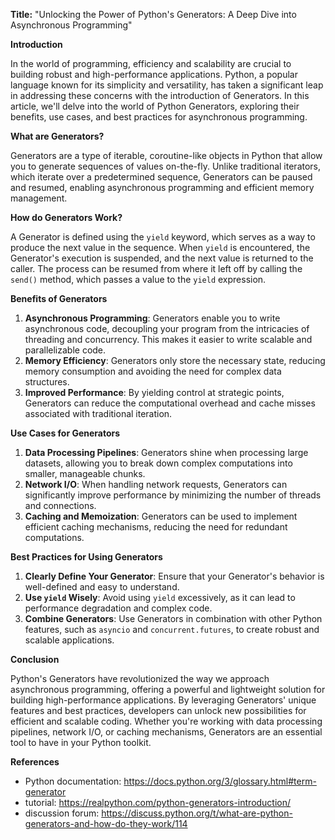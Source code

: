 **Title:** "Unlocking the Power of Python's Generators: A Deep Dive into Asynchronous Programming"

**Introduction**

In the world of programming, efficiency and scalability are crucial to building robust and high-performance applications. Python, a popular language known for its simplicity and versatility, has taken a significant leap in addressing these concerns with the introduction of Generators. In this article, we'll delve into the world of Python Generators, exploring their benefits, use cases, and best practices for asynchronous programming.

**What are Generators?**

Generators are a type of iterable, coroutine-like objects in Python that allow you to generate sequences of values on-the-fly. Unlike traditional iterators, which iterate over a predetermined sequence, Generators can be paused and resumed, enabling asynchronous programming and efficient memory management.

**How do Generators Work?**

A Generator is defined using the `yield` keyword, which serves as a way to produce the next value in the sequence. When `yield` is encountered, the Generator's execution is suspended, and the next value is returned to the caller. The process can be resumed from where it left off by calling the `send()` method, which passes a value to the `yield` expression.

**Benefits of Generators**

1. **Asynchronous Programming**: Generators enable you to write asynchronous code, decoupling your program from the intricacies of threading and concurrency. This makes it easier to write scalable and parallelizable code.
2. **Memory Efficiency**: Generators only store the necessary state, reducing memory consumption and avoiding the need for complex data structures.
3. **Improved Performance**: By yielding control at strategic points, Generators can reduce the computational overhead and cache misses associated with traditional iteration.

**Use Cases for Generators**

1. **Data Processing Pipelines**: Generators shine when processing large datasets, allowing you to break down complex computations into smaller, manageable chunks.
2. **Network I/O**: When handling network requests, Generators can significantly improve performance by minimizing the number of threads and connections.
3. **Caching and Memoization**: Generators can be used to implement efficient caching mechanisms, reducing the need for redundant computations.

**Best Practices for Using Generators**

1. **Clearly Define Your Generator**: Ensure that your Generator's behavior is well-defined and easy to understand.
2. **Use `yield` Wisely**: Avoid using `yield` excessively, as it can lead to performance degradation and complex code.
3. **Combine Generators**: Use Generators in combination with other Python features, such as `asyncio` and `concurrent.futures`, to create robust and scalable applications.

**Conclusion**

Python's Generators have revolutionized the way we approach asynchronous programming, offering a powerful and lightweight solution for building high-performance applications. By leveraging Generators' unique features and best practices, developers can unlock new possibilities for efficient and scalable coding. Whether you're working with data processing pipelines, network I/O, or caching mechanisms, Generators are an essential tool to have in your Python toolkit.

**References**

* Python documentation: <https://docs.python.org/3/glossary.html#term-generator>
* tutorial: <https://realpython.com/python-generators-introduction/>
* discussion forum: <https://discuss.python.org/t/what-are-python-generators-and-how-do-they-work/114>